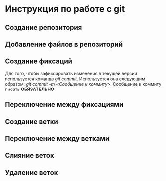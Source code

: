 # Инструкция по работе с git

## Создание репозитория

## Добавление файлов в репозиторий

## Создание фиксаций

Для того, чтобы зафиксировать изменения в текущей версии используется команда *git commit*. Используется она следующим образом: *git commit -m <Сообщение к коммиту>*. Сообщение к коммиту писать **ОБЯЗАТЕЛЬНО**

## Переключение между фиксациями

## Создание ветки

## Переключение между ветками

## Слияние веток

## Удаление веток